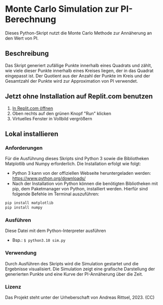# Monte Carlo Simulation zur PI-Berechnung

Dieses Python-Skript nutzt die Monte Carlo Methode zur Annäherung an den Wert von PI.

## Beschreibung

Das Skript generiert zufällige Punkte innerhalb eines Quadrats und zählt, wie viele dieser Punkte innerhalb eines Kreises liegen, der in das Quadrat eingepasst ist. Der Quotient aus der Anzahl der Punkte im Kreis und der Gesamtzahl der Punkte wird zur Approximation von PI verwendet.

## Jetzt ohne Installation auf Replit.com benutzen
1. [In Replit.com öffnen](https://replit.com/@andreasrittsel/PI-mit-Monte-Carlo-Simulation-bestimmen)
2. Oben rechts auf den grünen Knopf "Run" klicken
3. Virtuelles Fenster in Vollbild vergrößern

## Lokal installieren

### Anforderungen

Für die Ausführung dieses Skripts sind Python 3 sowie die Bibliotheken Matplotlib und Numpy erforderlich. Die Installation erfolgt wie folgt:

- Python 3 kann von der offiziellen Webseite heruntergeladen werden: https://www.python.org/downloads/
- Nach der Installation von Python können die benötigten Bibliotheken mit pip, dem Paketmanager von Python, installiert werden. Hierfür sind folgende Befehle im Terminal auszuführen:

```bash
pip install matplotlib
pip install numpy
```
### Ausführen
Diese Datei mit dem Python-Interpreter ausführen
- Bsp.: ```$ python3.10 sim.py```

### Verwendung
Durch Ausführen des Skripts wird die Simulation gestartet und die Ergebnisse visualisiert. Die Simulation zeigt eine grafische Darstellung der generierten Punkte und eine Kurve der PI-Annäherung über die Zeit.

### Lizenz
Das Projekt steht unter der Urheberschaft von Andreas Rittsel, 2023. (CC)

